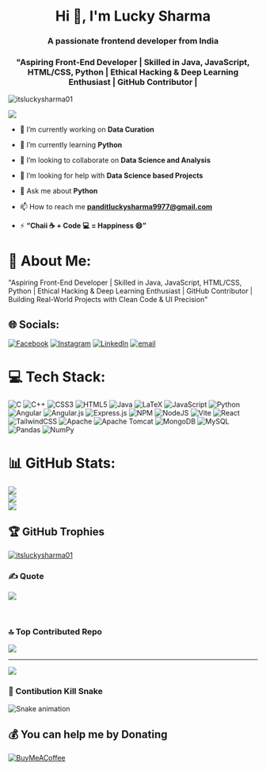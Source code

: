 
<h1 align="center">Hi 👋, I'm Lucky Sharma</h1>
<h3 align="center">A passionate frontend developer from India</h3>
<h3 align="center">"Aspiring Front-End Developer | Skilled in Java, JavaScript, HTML/CSS, Python | Ethical Hacking & Deep Learning Enthusiast | GitHub Contributor |</h3>

<p align="left"> <img src="https://komarev.com/ghpvc/?username=itsluckysharma01&label=Profile%20views&color=0e75b6&style=flat" alt="itsluckysharma01" /> </p>

![](https://github-profile-trophy.vercel.app/?username=itsluckysharma01&theme=radical&no-frame=false&no-bg=false&margin-w=4)

- 🔭 I’m currently working on **Data Curation**

- 🌱 I’m currently learning **Python**

- 👯 I’m looking to collaborate on **Data Science and Analysis**

- 🤝 I’m looking for help with **Data Science based Projects**

- 💬 Ask me about **Python**

- 📫 How to reach me **panditluckysharma9977@gmail.com**

- ⚡ **“Chaii ☕ + Code 💻 = Happiness 😄”**

# 💫 About Me:
"Aspiring Front-End Developer | Skilled in Java, JavaScript, HTML/CSS, Python | Ethical Hacking & Deep Learning Enthusiast | GitHub Contributor | Building Real-World Projects with Clean Code & UI Precision"


## 🌐 Socials:
[![Facebook](https://img.shields.io/badge/Facebook-%231877F2.svg?logo=Facebook&logoColor=white)](https://facebook.com/its.pandit.lucky01) [![Instagram](https://img.shields.io/badge/Instagram-%23E4405F.svg?logo=Instagram&logoColor=white)](https://instagram.com/its_pandit_lucky01) [![LinkedIn](https://img.shields.io/badge/LinkedIn-%230077B5.svg?logo=linkedin&logoColor=white)](https://linkedin.com/in/lucky-sharma918894599977) [![email](https://img.shields.io/badge/Email-D14836?logo=gmail&logoColor=white)](mailto:panditluckysharma9977@gmail.com) 

# 💻 Tech Stack:
![C](https://img.shields.io/badge/c-%2300599C.svg?style=for-the-badge&logo=c&logoColor=white) ![C++](https://img.shields.io/badge/c++-%2300599C.svg?style=for-the-badge&logo=c%2B%2B&logoColor=white) ![CSS3](https://img.shields.io/badge/css3-%231572B6.svg?style=for-the-badge&logo=css3&logoColor=white) ![HTML5](https://img.shields.io/badge/html5-%23E34F26.svg?style=for-the-badge&logo=html5&logoColor=white) ![Java](https://img.shields.io/badge/java-%23ED8B00.svg?style=for-the-badge&logo=openjdk&logoColor=white) ![LaTeX](https://img.shields.io/badge/latex-%23008080.svg?style=for-the-badge&logo=latex&logoColor=white) ![JavaScript](https://img.shields.io/badge/javascript-%23323330.svg?style=for-the-badge&logo=javascript&logoColor=%23F7DF1E) ![Python](https://img.shields.io/badge/python-3670A0?style=for-the-badge&logo=python&logoColor=ffdd54) ![Angular](https://img.shields.io/badge/angular-%23DD0031.svg?style=for-the-badge&logo=angular&logoColor=white) ![Angular.js](https://img.shields.io/badge/angular.js-%23E23237.svg?style=for-the-badge&logo=angularjs&logoColor=white) ![Express.js](https://img.shields.io/badge/express.js-%23404d59.svg?style=for-the-badge&logo=express&logoColor=%2361DAFB) ![NPM](https://img.shields.io/badge/NPM-%23CB3837.svg?style=for-the-badge&logo=npm&logoColor=white) ![NodeJS](https://img.shields.io/badge/node.js-6DA55F?style=for-the-badge&logo=node.js&logoColor=white) ![Vite](https://img.shields.io/badge/vite-%23646CFF.svg?style=for-the-badge&logo=vite&logoColor=white) ![React](https://img.shields.io/badge/react-%2320232a.svg?style=for-the-badge&logo=react&logoColor=%2361DAFB) ![TailwindCSS](https://img.shields.io/badge/tailwindcss-%2338B2AC.svg?style=for-the-badge&logo=tailwind-css&logoColor=white) ![Apache](https://img.shields.io/badge/apache-%23D42029.svg?style=for-the-badge&logo=apache&logoColor=white) ![Apache Tomcat](https://img.shields.io/badge/apache%20tomcat-%23F8DC75.svg?style=for-the-badge&logo=apache-tomcat&logoColor=black) ![MongoDB](https://img.shields.io/badge/MongoDB-%234ea94b.svg?style=for-the-badge&logo=mongodb&logoColor=white) ![MySQL](https://img.shields.io/badge/mysql-4479A1.svg?style=for-the-badge&logo=mysql&logoColor=white) ![Pandas](https://img.shields.io/badge/pandas-%23150458.svg?style=for-the-badge&logo=pandas&logoColor=white) ![NumPy](https://img.shields.io/badge/numpy-%23013243.svg?style=for-the-badge&logo=numpy&logoColor=white)
# 📊 GitHub Stats:
![](https://github-readme-stats.vercel.app/api?username=itsluckysharma01&theme=dark&hide_border=false&include_all_commits=false&count_private=false)<br/>
![](https://nirzak-streak-stats.vercel.app/?user=itsluckysharma01&theme=dark&hide_border=false)<br/>
![](https://github-readme-stats.vercel.app/api/top-langs/?username=itsluckysharma01&theme=dark&hide_border=false&include_all_commits=false&count_private=false&layout=compact)

## 🏆 GitHub Trophies
<p align="left"> <a href="https://github.com/ryo-ma/github-profile-trophy"><img src="https://github-profile-trophy.vercel.app/?username=itsluckysharma01" alt="itsluckysharma01" /></a> </p>

### ✍️ Quote
![](https://quotes-github-readme.vercel.app/api?type=horizontal&theme=radical)

 
### 🔝 Top Contributed Repo
![](https://github-contributor-stats.vercel.app/api?username=itsluckysharma01&limit=5&theme=dark&combine_all_yearly_contributions=true)

---
[![](https://visitcount.itsvg.in/api?id=itsluckysharma01&icon=0&color=0)](https://visitcount.itsvg.in)

### 🐍 Contibution Kill Snake
  ![Snake animation](https://github.com/eagrundy/eagrundy/blob/output/github-contribution-grid-snake.svg)



  ## 💰 You can help me by Donating
  [![BuyMeACoffee](https://img.shields.io/badge/Buy%20Me%20a%20Coffee-ffdd00?style=for-the-badge&logo=buy-me-a-coffee&logoColor=black)](https://buymeacoffee.com/itsluckysharma01) 

  
